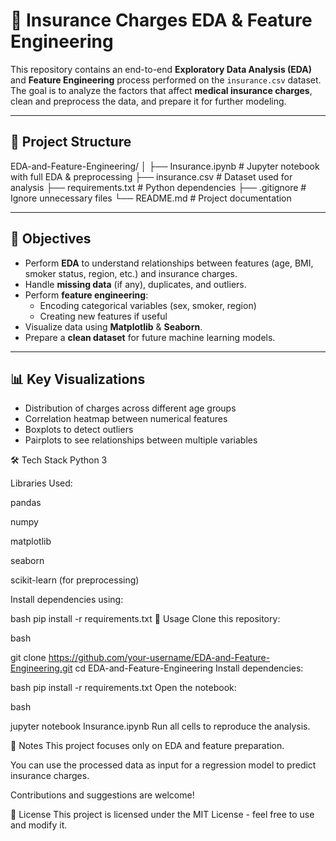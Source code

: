 # 🏥 Insurance Charges EDA & Feature Engineering

This repository contains an end-to-end **Exploratory Data Analysis (EDA)** and **Feature Engineering** process performed on the `insurance.csv` dataset.  
The goal is to analyze the factors that affect **medical insurance charges**, clean and preprocess the data, and prepare it for further modeling.

---

## 📂 Project Structure

EDA-and-Feature-Engineering/
│
├── Insurance.ipynb # Jupyter notebook with full EDA & preprocessing
├── insurance.csv # Dataset used for analysis
├── requirements.txt # Python dependencies
├── .gitignore # Ignore unnecessary files
└── README.md # Project documentation


---

## 🎯 Objectives

- Perform **EDA** to understand relationships between features (age, BMI, smoker status, region, etc.) and insurance charges.
- Handle **missing data** (if any), duplicates, and outliers.
- Perform **feature engineering**:
  - Encoding categorical variables (sex, smoker, region)
  - Creating new features if useful
- Visualize data using **Matplotlib** & **Seaborn**.
- Prepare a **clean dataset** for future machine learning models.

---

## 📊 Key Visualizations

- Distribution of charges across different age groups  
- Correlation heatmap between numerical features  
- Boxplots to detect outliers  
- Pairplots to see relationships between multiple variables  


🛠️ Tech Stack
Python 3

Libraries Used:

pandas

numpy

matplotlib

seaborn

scikit-learn (for preprocessing)

Install dependencies using:

bash
pip install -r requirements.txt
🚀 Usage
Clone this repository:

bash

git clone https://github.com/your-username/EDA-and-Feature-Engineering.git
cd EDA-and-Feature-Engineering
Install dependencies:

bash
pip install -r requirements.txt
Open the notebook:

bash

jupyter notebook Insurance.ipynb
Run all cells to reproduce the analysis.

📌 Notes
This project focuses only on EDA and feature preparation.

You can use the processed data as input for a regression model to predict insurance charges.

Contributions and suggestions are welcome!

📜 License
This project is licensed under the MIT License - feel free to use and modify it.


